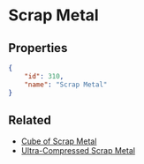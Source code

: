 # Scrap Metal

<no description available>

## Properties

```json
{
    "id": 310,
    "name": "Scrap Metal"
}
```

## Related

- [Cube of Scrap Metal](../items/19050-cube-of-scrap-metal.md)
- [Ultra-Compressed Scrap Metal](../items/19051-ultra-compressed-scrap-metal.md)


